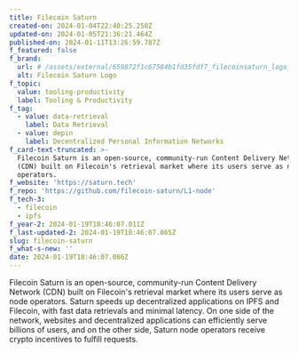 ```yaml
---
title: Filecoin Saturn
created-on: 2024-01-04T22:40:25.258Z
updated-on: 2024-01-05T21:36:21.464Z
published-on: 2024-01-11T13:26:59.787Z
f_featured: false
f_brand:
  url: # /assets/external/659872f1c67584b1fd35fdf7_filecoinsaturn_logo_white.png
  alt: Filecoin Saturn Logo
f_topic:
  value: tooling-productivity
  label: Tooling & Productivity
f_tag:
  - value: data-retrieval
    label: Data Retrieval
  - value: depin
    label: Decentralized Personal Information Networks
f_card-text-truncated: >-
  Filecoin Saturn is an open-source, community-run Content Delivery Network
  (CDN) built on Filecoin's retrieval market where its users serve as node
  operators.
f_website: 'https://saturn.tech'
f_repo: 'https://github.com/filecoin-saturn/L1-node'
f_tech-3:
  - filecoin
  - ipfs
f_year-2: 2024-01-19T18:46:07.011Z
f_last-updated-2: 2024-01-19T18:46:07.065Z
slug: filecoin-saturn
f_what-s-new: ''
date: 2024-01-19T18:46:07.086Z
---
```


Filecoin Saturn is an open-source, community-run Content Delivery Network (CDN) built on Filecoin's retrieval market where its users serve as node operators. Saturn speeds up decentralized applications on IPFS and Filecoin, with fast data retrievals and minimal latency. On one side of the network, websites and decentralized applications can efficiently serve billions of users, and on the other side, Saturn node operators receive crypto incentives to fulfill requests.
